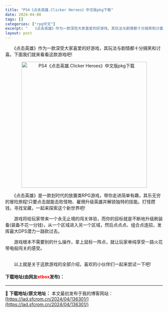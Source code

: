 ```yaml
---
title: "PS4《点击英雄.Clicker Heroes》中文版pkg下载"
date: 2024-04-08
tags: []
categories: ["rpg中文"]
excerpt: "　　《点击英雄》作为一款深受大家喜爱的好游戏，其玩法与剧情都十分搞笑和讨喜。下面我们就来看看这款游戏吧! 　　《点击英雄》是一款划时代的放置类RPG游戏，带你走进简单有趣，其乐无穷的冒险旅程!只要点击就能击败怪物、雇佣升级英雄并解锁独特的技能。打怪攒钱，寻找宝藏，一起来探索这个新世界吧! 　　游戏将&hellip;"
layout: post
---
```


 <p>　　《点击英雄》作为一款深受大家喜爱的好游戏，其玩法与剧情都十分搞笑和讨喜。下面我们就来看看这款游戏吧!</p> <p align="center"><img align="" border="0" src="https://lad.sfcrom.cn/wp-content/uploads/2024/04/20240408_66136f51acc74.webp" width="401" alt="PS4《点击英雄.Clicker Heroes》中文版pkg下载" /></p> <p>　　《点击英雄》是一款划时代的放置类RPG游戏，带你走进简单有趣，其乐无穷的冒险旅程!只要点击就能击败怪物、雇佣升级英雄并解锁独特的技能。打怪攒钱，寻找宝藏，一起来探索这个新世界吧!</p> <p>　　游戏将给玩家带来一个永无止境的闯关体验，而你的目标就是不断地升级刷装备(装备不花一分钱)，从一个区域进入另一个区域，然后点点点、组合点连招，发挥最大DPS潜力一路砍过去。</p> <p>　　游戏根本不需要别的什么操作，拿上鼠标一阵点，就让玩家单纯享受一路火花带电般闯关的感受。</p> <p><br />　　以上就是关于这款游戏的全部介绍，喜欢的小伙伴们一起来尝试一下吧!</p> <p><h4>下载地址(由网友<font color="red">etbox</font>发布)：</h4></p> 

---
📖 **下载地址/原文地址：** 本文最初发布于我的博客网站：[https://lad.sfcrom.cn/2024/04/136301/](https://lad.sfcrom.cn/2024/04/136301/)
